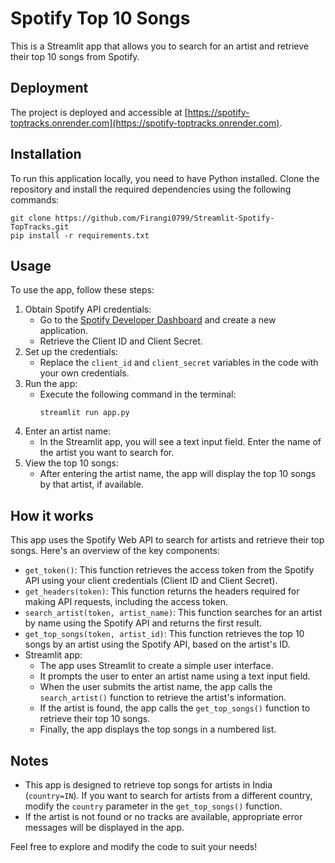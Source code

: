 # Spotify Top 10 Songs

This is a Streamlit app that allows you to search for an artist and retrieve their top 10 songs from Spotify.

## Deployment

The project is deployed and accessible at [https://spotify-toptracks.onrender.com](https://spotify-toptracks.onrender.com).

## Installation

To run this application locally, you need to have Python installed. Clone the repository and install the required dependencies using the following commands:

```shell
git clone https://github.com/Firangi0799/Streamlit-Spotify-TopTracks.git
pip install -r requirements.txt
```

## Usage

To use the app, follow these steps:

1. Obtain Spotify API credentials:
   - Go to the [Spotify Developer Dashboard](https://developer.spotify.com/dashboard/) and create a new application.
   - Retrieve the Client ID and Client Secret.
2. Set up the credentials:
   - Replace the `client_id` and `client_secret` variables in the code with your own credentials.
3. Run the app:
   - Execute the following command in the terminal:
     ```shell
     streamlit run app.py
     ```
4. Enter an artist name:
   - In the Streamlit app, you will see a text input field. Enter the name of the artist you want to search for.
5. View the top 10 songs:
   - After entering the artist name, the app will display the top 10 songs by that artist, if available.

## How it works

This app uses the Spotify Web API to search for artists and retrieve their top songs. Here's an overview of the key components:

- `get_token()`: This function retrieves the access token from the Spotify API using your client credentials (Client ID and Client Secret).
- `get_headers(token)`: This function returns the headers required for making API requests, including the access token.
- `search_artist(token, artist_name)`: This function searches for an artist by name using the Spotify API and returns the first result.
- `get_top_songs(token, artist_id)`: This function retrieves the top 10 songs by an artist using the Spotify API, based on the artist's ID.
- Streamlit app:
  - The app uses Streamlit to create a simple user interface.
  - It prompts the user to enter an artist name using a text input field.
  - When the user submits the artist name, the app calls the `search_artist()` function to retrieve the artist's information.
  - If the artist is found, the app calls the `get_top_songs()` function to retrieve their top 10 songs.
  - Finally, the app displays the top songs in a numbered list.

## Notes

- This app is designed to retrieve top songs for artists in India (`country=IN`). If you want to search for artists from a different country, modify the `country` parameter in the `get_top_songs()` function.
- If the artist is not found or no tracks are available, appropriate error messages will be displayed in the app.

Feel free to explore and modify the code to suit your needs!
